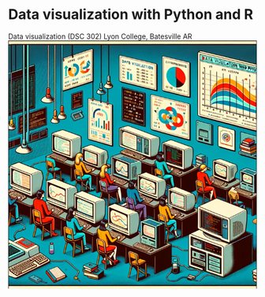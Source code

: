 # Data visualization with Python and R
Data visualization (DSC 302) Lyon College, Batesville AR
![poster](./img/poster.png)